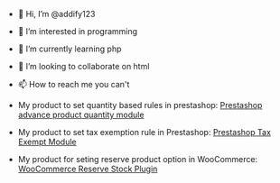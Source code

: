 - 👋 Hi, I’m @addify123
- 👀 I’m interested in programming
- 🌱 I’m currently learning php
- 💞️ I’m looking to collaborate on html
- 📫 How to reach me you can't

- My product to set quantity based rules in prestashop: <a href="https://addify.co/product/prestashop-advanced-product-quantity/">Prestashop advance product quantity module</a>

- My product to set tax exemption rule in  Prestashop:  <a href="https://addify.co/product/prestashop-tax-exempt/">Prestashop Tax Exempt Module</a>

- My product for seting reserve product option in WooCommerce: <a href="https://addify.co/product/woocommerce-reserve-stock-status/">WooCommerce Reserve Stock Plugin</a>


<!---
addify123/addify123 is a ✨ special ✨ repository because its `README.md` (this file) appears on your GitHub profile.
You can click the Preview link to take a look at your changes.
--->

